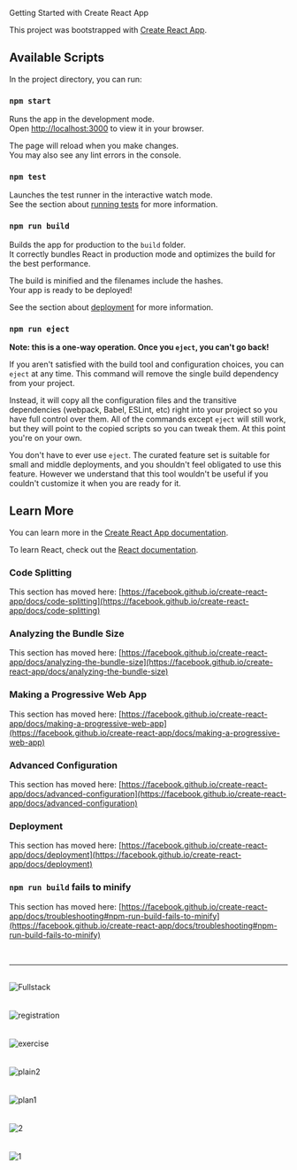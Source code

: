 Getting Started with Create React App

This project was bootstrapped with [Create React App](https://github.com/facebook/create-react-app).

## Available Scripts

In the project directory, you can run:

### `npm start`

Runs the app in the development mode.\
Open [http://localhost:3000](http://localhost:3000) to view it in your browser.

The page will reload when you make changes.\
You may also see any lint errors in the console.

### `npm test`

Launches the test runner in the interactive watch mode.\
See the section about [running tests](https://facebook.github.io/create-react-app/docs/running-tests) for more information.

### `npm run build`

Builds the app for production to the `build` folder.\
It correctly bundles React in production mode and optimizes the build for the best performance.

The build is minified and the filenames include the hashes.\
Your app is ready to be deployed!

See the section about [deployment](https://facebook.github.io/create-react-app/docs/deployment) for more information.

### `npm run eject`

**Note: this is a one-way operation. Once you `eject`, you can't go back!**

If you aren't satisfied with the build tool and configuration choices, you can `eject` at any time. This command will remove the single build dependency from your project.

Instead, it will copy all the configuration files and the transitive dependencies (webpack, Babel, ESLint, etc) right into your project so you have full control over them. All of the commands except `eject` will still work, but they will point to the copied scripts so you can tweak them. At this point you're on your own.

You don't have to ever use `eject`. The curated feature set is suitable for small and middle deployments, and you shouldn't feel obligated to use this feature. However we understand that this tool wouldn't be useful if you couldn't customize it when you are ready for it.

## Learn More

You can learn more in the [Create React App documentation](https://facebook.github.io/create-react-app/docs/getting-started).

To learn React, check out the [React documentation](https://reactjs.org/).

### Code Splitting

This section has moved here: [https://facebook.github.io/create-react-app/docs/code-splitting](https://facebook.github.io/create-react-app/docs/code-splitting)

### Analyzing the Bundle Size

This section has moved here: [https://facebook.github.io/create-react-app/docs/analyzing-the-bundle-size](https://facebook.github.io/create-react-app/docs/analyzing-the-bundle-size)

### Making a Progressive Web App

This section has moved here: [https://facebook.github.io/create-react-app/docs/making-a-progressive-web-app](https://facebook.github.io/create-react-app/docs/making-a-progressive-web-app)

### Advanced Configuration

This section has moved here: [https://facebook.github.io/create-react-app/docs/advanced-configuration](https://facebook.github.io/create-react-app/docs/advanced-configuration)

### Deployment

This section has moved here: [https://facebook.github.io/create-react-app/docs/deployment](https://facebook.github.io/create-react-app/docs/deployment)

### `npm run build` fails to minify

This section has moved here: [https://facebook.github.io/create-react-app/docs/troubleshooting#npm-run-build-fails-to-minify](https://facebook.github.io/create-react-app/docs/troubleshooting#npm-run-build-fails-to-minify)



<br><hr><br>
![Fullstack](https://github.com/HarshanaEshan/fitness-web-applicatin-front-end/assets/125446054/8be43ba7-9e53-4297-b2b0-4e798c0c20c3)  <br><br><br>
![registration](https://github.com/HarshanaEshan/fitness-web-applicatin-front-end/assets/125446054/b61d1244-9699-45a7-aee5-b15504756c83)  <br><br><br>
![exercise](https://github.com/HarshanaEshan/fitness-web-applicatin-front-end/assets/125446054/3e8b4de8-f828-47b8-9f41-73474b84cea3)  <br><br><br>
![plain2](https://github.com/HarshanaEshan/fitness-web-applicatin-front-end/assets/125446054/65edabb2-8d6c-4c81-a205-bb0ccae004a1)  <br><br><br>
![plan1](https://github.com/HarshanaEshan/fitness-web-applicatin-front-end/assets/125446054/fa6d1718-0908-422c-a693-0d3e9cac8f59)  <br><br><br>
![2](https://github.com/HarshanaEshan/fitness-web-applicatin-front-end/assets/125446054/5762c87f-1ed8-4584-8880-5d591cc5dcdf)  <br><br><br>
![1](https://github.com/HarshanaEshan/fitness-web-applicatin-front-end/assets/125446054/de8e55d5-bcf7-446f-b1a3-9617b0b5c5b3)






